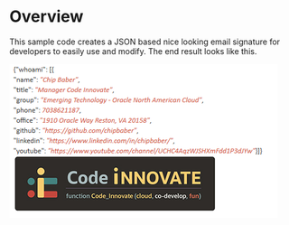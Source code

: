 # Overview

This sample code creates a JSON based nice looking email signature for developers to easily use and modify. The end result looks like this.

![](assets/README-64c6c076.png)
